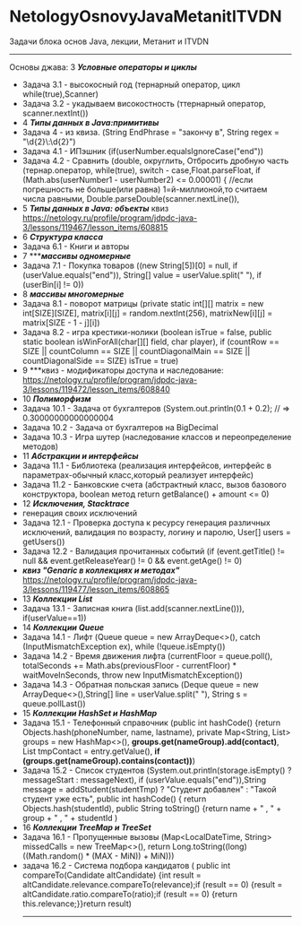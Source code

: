 # NetologyOsnovyJavaMetanitITVDN
Задачи блока основ Java, лекции, Метанит и ITVDN
***
Основы джава:
3 ***Условные операторы и циклы***
- Задача 3.1 - высокосный год (тернарный оператор, цикл while(true),Scanner)
- Задача 3.2 - укадываем високостность (ттернарный оператор, scanner.nextInt())
- 4 ***Типы данных в Java:примитивы***
- Задача 4 - из квиза. (String EndPhrase = "закончу в", String regex = "\\d{2}\\:\\d{2}")
- Задача 4.1 - ИПэшник (if(userNumber.equalsIgnoreCase("end")) 
- Задача 4.2 - Сравнить (double, округлить,  Отбросить дробную часть (тернар.оператор, while(true), switch - case,Float.parseFloat,  if (Math.abs(userNumber1 - userNumber2) <= 0.00001) { //если погрешность не больше(или равна) 1=й-миллионой,то считаем числа равными, Double.parseDouble(scanner.nextLine()),
- 5 ***Типы данных в Java: объекты*** квиз https://netology.ru/profile/program/jdpdc-java-3/lessons/119467/lesson_items/608815
- 6 ***Структура класса***
- Задача 6.1 - Книги и авторы
- 7 ******массивы одномерные***
- Задача 7.1 - Покупка товаров ((new String[5])[0] = null, if (userValue.equals("end")), String[] value = userValue.split(" "), if (userBin[i] != 0))
- 8 ***массивы многомерные***
- Задача 8.1 - поворот матрицы (private static int[][] matrix = new int[SIZE][SIZE], matrix[i][j] = random.nextInt(256),  matrixNew[i][j] = matrix[SIZE - 1 - j][i])
- Задача 8.2 - игра крестики-нолики (boolean isTrue = false,  public static boolean isWinForAll(char[][] field, char player),  if (countRow == SIZE || countColumn == SIZE || countDiagonalMain == SIZE || countDiagonalSide == SIZE) isTrue = true)
- 9 ***квиз - модификаторы доступа и наследование: https://netology.ru/profile/program/jdpdc-java-3/lessons/119472/lesson_items/608840                
- 10 ***Полиморфизм***                
- Задача 10.1 - Задача от бухгалтеров (System.out.println(0.1 + 0.2); // => 0.30000000000000004 
- Задача 10.2 - Задача от бухгалтеров на BigDecimal
- Задача 10.3 - Игра шутер (наследование классов и переопределение методов)
- 11 ***Абстракции и интерфейсы***
- Задача 11.1 - Библиотека (реализация интерфейсов, интерфейс в параметрах-обычный класс,который реализует интерфейс)
- Задача 11.2 - Банковские счета (абстрактный класс, вызов базового конструктора, boolean метод return getBalance() + amount <= 0)
- 12 ***Исключения, Stacktrace***
- генерация своих исключений  
- Задача 12.1 - Проверка доступа к ресурсу генерация различных исключений, валидация по возрасту, логину и паролю, User[] users = getUsers())
- Задача 12.2 - Валидация прочитанных событий (if (event.getTitle() != null && event.getReleaseYear() != 0 && event.getAge() != 0)
- ***квиз "Genaric в коллекциях и методах"*** https://netology.ru/profile/program/jdpdc-java-3/lessons/119477/lesson_items/608865
- 13 ***Коллекции List***   
- Задача 13.1 - Записная книга (list.add(scanner.nextLine())), if(userValue==1))
- 14 ***Коллекции Queue***
- Задача 14.1 - Лифт (Queue<Integer> queue = new ArrayDeque<>(), catch (InputMismatchException ex), while (!queue.isEmpty()) 
- Задача 14.2 - Время движения лифта (currentFloor = queue.poll(), totalSeconds += Math.abs(previousFloor - currentFloor) * waitMoveInSeconds,  throw new InputMismatchException())
- Задача 14.3 - Обратная польская запись (Deque<String> queue = new ArrayDeque<>(),String[] line = userValue.split(" "),  String s = queue.pollLast())
- 15 ***Коллекции HashSet и HashMap***
- Задача 15.1 - Телефонный справочник (public int hashCode() {return Objects.hash(phoneNumber, name, lastname), private Map<String, List<Contact>> groups = new HashMap<>(), **groups.get(nameGroup).add(contact)**, List<Contact> tmpContact = entry.getValue(), **if (groups.get(nameGroup).contains(contact))**)
- Задача 15.2 - Список студентов (System.out.println(storage.isEmpty() ? messageStart : messageNext),  if (userValue.equals("end")),String message = addStudent(studentTmp) ? "Студент добавлен" : "Такой студент уже есть",  public int hashCode() {
return Objects.hash(studentId), public String toString() {return name + " , " + group + " , " + studentId )
- 16 ***Коллекции TreeMap и TreeSet***
- Задача 16.1 - Пропущенные вызовы (Map<LocalDateTime, String> missedCalls = new TreeMap<>(), return Long.toString((long) ((Math.random() * (MAX - MiN)) + MiN)))
- задача 16.2 - Система подбора кандидатов ( public int compareTo(Candidate altCandidate) {int result = altCandidate.relevance.compareTo(relevance);if (result == 0) {result = altCandidate.ratio.compareTo(ratio);if (result == 0) {return this.relevance;}}return result)
  ***
